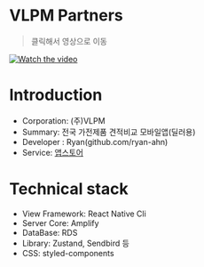# VLPM Partners
> 클릭해서 영상으로 이동

[![Watch the video](https://storage.googleapis.com/ryan-ahn.appspot.com/public/vlpm.png)](https://youtu.be/-XkDzxSvvK8)

# Introduction

- Corporation: (주)VLPM
- Summary: 전국 가전제품 견적비교 모바일앱(딜러용)
- Developer : Ryan(github.com/ryan-ahn)
- Service: [앱스토어](https://play.google.com/store/apps/details?id=com.vlpmpartnersrelease&hl=ko-KR)

# Technical stack

- View Framework: React Native Cli
- Server Core: Amplify
- DataBase: RDS
- Library: Zustand, Sendbird 등
- CSS: styled-components
